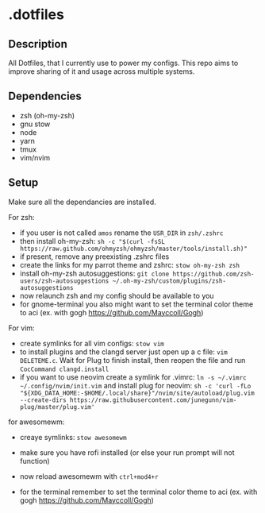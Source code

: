 # .dotfiles

## Description
All Dotfiles, that I currently use to power my configs. This repo aims to improve sharing of it and usage across multiple systems.

## Dependencies
- zsh (oh-my-zsh)
- gnu stow
- node
- yarn
- tmux
- vim/nvim

## Setup
Make sure all the dependancies are installed.

For zsh:
- if you user is not called ``amos`` rename the ``USR_DIR`` in ``zsh/.zshrc``
- then install oh-my-zsh: ``sh -c "$(curl -fsSL https://raw.github.com/ohmyzsh/ohmyzsh/master/tools/install.sh)"``
- if present, remove any preexisting .zshrc files
- create the links for my parrot theme and zshrc: ``stow oh-my-zsh zsh``
- install oh-my-zsh autosuggestions: ``git clone https://github.com/zsh-users/zsh-autosuggestions ~/.oh-my-zsh/custom/plugins/zsh-autosuggestions``
- now relaunch zsh and my config should be available to you
- for gnome-terminal you also might want to set the terminal color theme to aci (ex. with gogh https://github.com/Mayccoll/Gogh)

For vim:
- create symlinks for all vim configs: ``stow vim``
- to install plugins and the clangd server just open up a c file: ``vim DELETEME.c``. Wait for Plug to finish install, then reopen the file and run ``CocCommand clangd.install``
- if you want to use neovim create a symlink for .vimrc: ``ln -s ~/.vimrc ~/.config/nvim/init.vim`` and install plug for neovim: ``sh -c 'curl -fLo "${XDG_DATA_HOME:-$HOME/.local/share}"/nvim/site/autoload/plug.vim --create-dirs https://raw.githubusercontent.com/junegunn/vim-plug/master/plug.vim'``

for awesomewm:
- creaye symlinks: ``stow awesomewm``
- make sure you have rofi installed (or else your run prompt will not function)
- now reload awesomewm with ``ctrl+mod4+r``

- for the terminal remember to set the terminal color theme to aci (ex. with gogh https://github.com/Mayccoll/Gogh)

